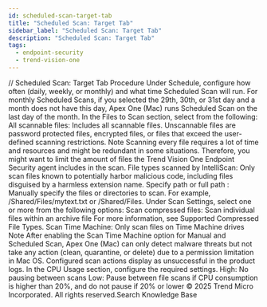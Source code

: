```yaml
---
id: scheduled-scan-target-tab
title: "Scheduled Scan: Target Tab"
sidebar_label: "Scheduled Scan: Target Tab"
description: "Scheduled Scan: Target Tab"
tags:
  - endpoint-security
  - trend-vision-one
---
```


/*<![CDATA[*/ $('#title').html($('meta[name=map-description]').attr('content')); /*]]>*/ Scheduled Scan: Target Tab Procedure Under Schedule, configure how often (daily, weekly, or monthly) and what time Scheduled Scan will run. For monthly Scheduled Scans, if you selected the 29th, 30th, or 31st day and a month does not have this day, Apex One (Mac) runs Scheduled Scan on the last day of the month. In the Files to Scan section, select from the following: All scannable files: Includes all scannable files. Unscannable files are password protected files, encrypted files, or files that exceed the user-defined scanning restrictions. Note Scanning every file requires a lot of time and resources and might be redundant in some situations. Therefore, you might want to limit the amount of files the Trend Vision One Endpoint Security agent includes in the scan. File types scanned by IntelliScan: Only scan files known to potentially harbor malicious code, including files disguised by a harmless extension name. Specify path or full path : Manually specify the files or directories to scan. For example, /Shared/Files/mytext.txt or /Shared/Files. Under Scan Settings, select one or more from the following options: Scan compressed files: Scan individual files within an archive file For more information, see Supported Compressed File Types. Scan Time Machine: Only scan files on Time Machine drives Note After enabling the Scan Time Machine option for Manual and Scheduled Scan, Apex One (Mac) can only detect malware threats but not take any action (clean, quarantine, or delete) due to a permission limitation in Mac OS. Configured scan actions display as unsuccessful in the product logs. In the CPU Usage section, configure the required settings. High: No pausing between scans Low: Pause between file scans if CPU consumption is higher than 20%, and do not pause if 20% or lower © 2025 Trend Micro Incorporated. All rights reserved.Search Knowledge Base